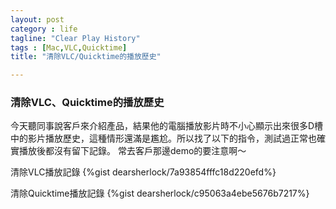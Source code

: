 ```yaml
---
layout: post
category : life
tagline: "Clear Play History"
tags : [Mac,VLC,Quicktime]
title: "清除VLC/Quicktime的播放歷史"

---
```

### 清除VLC、Quicktime的播放歷史
今天聽同事說客戶來介紹產品，結果他的電腦播放影片時不小心顯示出來很多D槽中的影片播放歷史，這種情形還滿是尷尬。所以找了以下的指令，測試過正常也確實播放後都沒有留下記錄。
常去客戶那邊demo的要注意啊～


清除VLC播放記錄
{%gist dearsherlock/7a93854fffc18d220efd%}

清除Quicktime播放記錄
{%gist dearsherlock/c95063a4ebe5676b7217%}